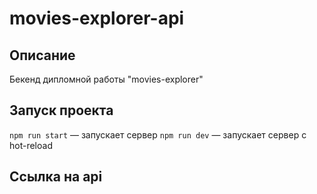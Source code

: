 # movies-explorer-api

## Описание

Бекенд дипломной работы "movies-explorer"

## Запуск проекта

`npm run start` — запускает сервер
`npm run dev` — запускает сервер с hot-reload

## Ссылка на api
